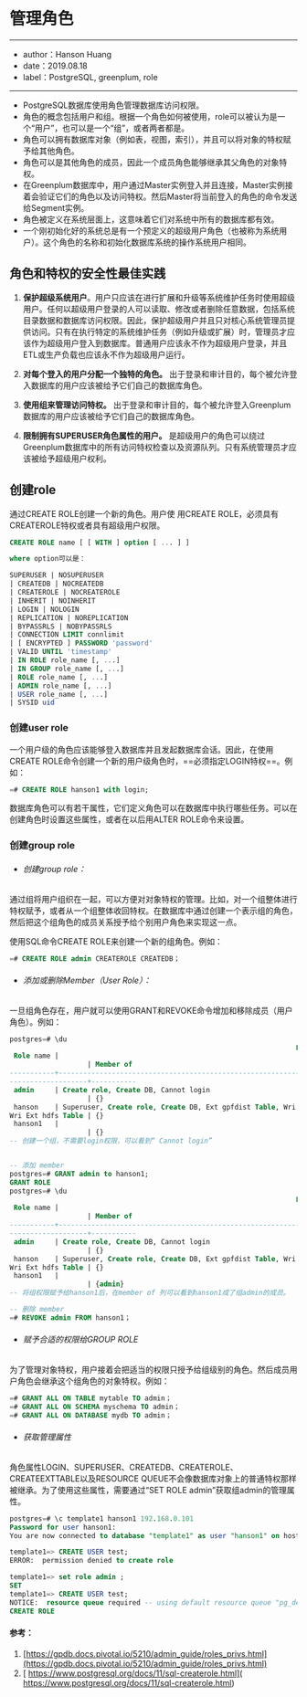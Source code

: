 # 管理角色

---
- author：Hanson Huang
- date：2019.08.18
- label：PostgreSQL, greenplum, role
---
- PostgreSQL数据库使用角色管理数据库访问权限。
- 角色的概念包括用户和组。根据一个角色如何被使用，role可以被认为是一个“用户”，也可以是一个“组”，或者两者都是。
- 角色可以拥有数据库对象（例如表，视图，索引），并且可以将对象的特权赋予给其他角色。
- 角色可以是其他角色的成员，因此一个成员角色能够继承其父角色的对象特权。
- 在Greenplum数据库中，用户通过Master实例登入并且连接，Master实例接着会验证它们的角色以及访问特权。然后Master将当前登入的角色的命令发送给Segment实例。
- 角色被定义在系统层面上，这意味着它们对系统中所有的数据库都有效。
- 一个刚初始化好的系统总是有一个预定义的超级用户角色（也被称为系统用户）。这个角色的名称和初始化数据库系统的操作系统用户相同。


## 角色和特权的安全性最佳实践
1. **保护超级系统用户**。用户只应该在进行扩展和升级等系统维护任务时使用超级用户。任何以超级用户登录的人可以读取、修改或者删除任意数据，包括系统目录数据和数据库访问权限。因此，保护超级用户并且只对核心系统管理员提供访问。只有在执行特定的系统维护任务（例如升级或扩展）时，管理员才应该作为超级用户登入到数据库。普通用户应该永不作为超级用户登录，并且ETL或生产负载也应该永不作为超级用户运行。

2. **对每个登入的用户分配一个独特的角色。** 出于登录和审计目的，每个被允许登入数据库的用户应该被给予它们自己的数据库角色。
3. **使用组来管理访问特权。** 出于登录和审计目的，每个被允许登入Greenplum数据库的用户应该被给予它们自己的数据库角色。

4. **限制拥有SUPERUSER角色属性的用户。** 是超级用户的角色可以绕过Greenplum数据库中的所有访问特权检查以及资源队列。只有系统管理员才应该被给予超级用户权利。

## 创建role
通过CREATE ROLE创建一个新的角色。用户使
用CREATE ROLE，必须具有CREATEROLE特权或者具有超级用户权限。
```SQL
CREATE ROLE name [ [ WITH ] option [ ... ] ]

where option可以是：

SUPERUSER | NOSUPERUSER
| CREATEDB | NOCREATEDB
| CREATEROLE | NOCREATEROLE
| INHERIT | NOINHERIT
| LOGIN | NOLOGIN
| REPLICATION | NOREPLICATION
| BYPASSRLS | NOBYPASSRLS
| CONNECTION LIMIT connlimit
| [ ENCRYPTED ] PASSWORD 'password'
| VALID UNTIL 'timestamp'
| IN ROLE role_name [, ...]
| IN GROUP role_name [, ...]
| ROLE role_name [, ...]
| ADMIN role_name [, ...]
| USER role_name [, ...]
| SYSID uid
```

### 创建user role
一个用户级的角色应该能够登入数据库并且发起数据库会话。因此，在使用CREATE ROLE命令创建一个新的用户级角色时，==必须指定LOGIN特权==。例如：

```SQL 
=# CREATE ROLE hanson1 with login;
```
数据库角色可以有若干属性，它们定义角色可以在数据库中执行哪些任务。可以在创建角色时设置这些属性，或者在以后用ALTER ROLE命令来设置。

### 创建group role
- ###### 创建group role：
通过组将用户组织在一起，可以方便对对象特权的管理。比如，对一个组整体进行特权赋予，或者从一个组整体收回特权。在数据库中通过创建一个表示组的角色，然后把这个组角色的成员关系授予给个别用户角色来实现这一点。

使用SQL命令CREATE ROLE来创建一个新的组角色。例如：
```SQL
=# CREATE ROLE admin CREATEROLE CREATEDB；
```

- ###### 添加或删除Member（User Role）：
一旦组角色存在，用户就可以使用GRANT和REVOKE命令增加和移除成员（用户角色）。例如：
```SQL
postgres=# \du
                                                                      List of roles
 Role name |                                                           Attributes
                   | Member of
-----------+--------------------------------------------------------------------------------------------------------------
-------------------+-----------
 admin     | Create role, Create DB, Cannot login
                   | {}
 hanson    | Superuser, Create role, Create DB, Ext gpfdist Table, Wri Ext gpfdist Table, Ext http Table, Ext hdfs Table,
Wri Ext hdfs Table | {}
 hanson1   |
                   | {}
-- 创建一个组，不需要login权限，可以看到“ Cannot login”


-- 添加 member
postgres=# GRANT admin to hanson1;
GRANT ROLE
postgres=# \du
                                                                      List of roles
 Role name |                                                           Attributes
                   | Member of
-----------+--------------------------------------------------------------------------------------------------------------
-------------------+-----------
 admin     | Create role, Create DB, Cannot login
                   | {}
 hanson    | Superuser, Create role, Create DB, Ext gpfdist Table, Wri Ext gpfdist Table, Ext http Table, Ext hdfs Table,
Wri Ext hdfs Table | {}
 hanson1   |
                   | {admin}
-- 将组权限赋予给hanson1后，在member of 列可以看到hanson1成了组admin的成员。

-- 删除 member
=# REVOKE admin FROM hanson1；
```


- ###### 赋予合适的权限给GROUP ROLE
为了管理对象特权，用户接着会把适当的权限只授予给组级别的角色。然后成员用户角色会继承这个组角色的对象特权。例如：

```SQL
=# GRANT ALL ON TABLE mytable TO admin；
=# GRANT ALL ON SCHEMA myschema TO admin；
=# GRANT ALL ON DATABASE mydb TO admin；
```


- ###### 获取管理属性
角色属性LOGIN、SUPERUSER、CREATEDB、CREATEROLE、CREATEEXTTABLE以及RESOURCE QUEUE不会像数据库对象上的普通特权那样被继承。为了使用这些属性，需要通过“SET ROLE admin”获取组admin的管理属性。

```SQL
postgres=# \c template1 hanson1 192.168.0.101
Password for user hanson1:
You are now connected to database "template1" as user "hanson1" on host "192.168.0.101" at port "5432".

template1=> CREATE USER test;
ERROR:  permission denied to create role

template1=> set role admin ;
SET
template1=> CREATE USER test;
NOTICE:  resource queue required -- using default resource queue "pg_default"
CREATE ROLE
```

#### 参考：
1. [https://gpdb.docs.pivotal.io/5210/admin_guide/roles_privs.html](https://gpdb.docs.pivotal.io/5210/admin_guide/roles_privs.html)
2. [ https://www.postgresql.org/docs/11/sql-createrole.html]( https://www.postgresql.org/docs/11/sql-createrole.html)

